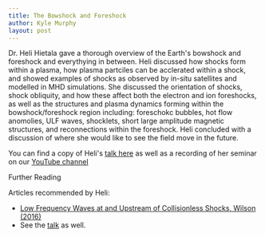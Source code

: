 ```yaml
---
title: The Bowshock and Foreshock
author: Kyle Murphy
layout: post
---
```


Dr. Heli Hietala gave a thorough overview of the Earth's bowshock and foreshock and everythying in between. Heli discussed how shocks form within a plasma, how plasma partciles can be acclerated within a shock, and showed examples of shocks as observed by in-situ satellites and modelled in MHD simulations. She discussed the orientation of shocks, shock obliquity, and how these affect both the electron and ion foreshocks, as well as the structures and plasma dynamics forming within the bowshock/foreshock region including: foreschokc bubbles, hot flow anomolies, ULF waves, shocklets, short large amplitude magnetic structures, and reconnections within the foreshock. Heli concluded with a discussion of where she would like to see the field move in the future. 

You can find a copy of Heli's [talk here][1] as well as a recording of her seminar on our [YouTube channel][2]

Further Reading

Articles recommended by Heli:

- [Low Frequency Waves at and Upstream of Collisionless Shocks, Wilson (2016)][3]
- See the [talk][1] as well.



[1]:https://github.com/MSOLSS/MagSeminars/blob/master/presentations/Hietala_Magnetosphere_Online_Seminar_2020_05_11.pdf
[2]:https://www.youtube.com/channel/UCNlOK9mCmI3V111EHQRCuEQ
[3]:https://agupubs.onlinelibrary.wiley.com/doi/abs/10.1002/9781119055006.ch16
